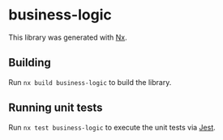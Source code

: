 # business-logic

This library was generated with [Nx](https://nx.dev).

## Building

Run `nx build business-logic` to build the library.

## Running unit tests

Run `nx test business-logic` to execute the unit tests via [Jest](https://jestjs.io).
